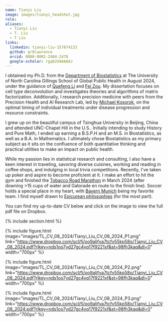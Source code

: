 ```yaml
---
name: Tianyi Liu
image: images/tianyi_headshot.jpg
role:
aliases:
  - Tianyi Liu
  - T. Liu
  - T Liu
links:
  linkedin: tianyi-liu-157874133
  github: gr8lawrence
  orcid: 0000-0002-2484-2478
  google-scholar: rgq62U4AAAAJ
---
```

<!--
I am currently a fifth-year Ph.D. candidate in the [Department of Biostatistics](https://sph.unc.edu/bios/biostatistics/) at The University of North Carolina Gillings School of Global Public Health, advised by [Quefeng Li](http://www.bios.unc.edu/~quefeng/) and [Fei Zou](https://sph.unc.edu/adv_profile/fei-zou-phd/). My dissertation research mainly focuses on cell type deconvolution, investigating theories and algorithms of matrix factorization. I also join research efforts in precision medicine with my colleagues from the Precision Health and AI Research Lab under [Michael Kosorok](https://tarheels.live/kosoroklab/), studying the optimal timings of individual treatments under disease progression and resource constraints.

I grew up in Beijing, China and began my college in the United States at UNC, where I obtained both a B.S.P.H (and much later, an M.S.) in Biostatistics, as well as a B.A. in Mathematics. I considered studying History and Pure Mathematics, but ultimately chose to pursue Biostatistics, as it is a quantitative subject that can bear impacts on the health of living humans.

While I am particularly enthusiastic about statistical research and consulting, topics of which you can find in the Research tab, I am also deeply interested in traveling, sampling good foods, working and reading at coffee shops, and trivia. I have recently started playing poker and aspire to become a decent player. I try my best to go to gym four times a week, and just started my training for the [2024 Tobacco Road Marathon](https://tobaccoroadmarathon.com/). My favorite sport is soccer and my favorite soccer team is [Bayern Munich](https://en.wikipedia.org/wiki/FC_Bayern_Munich). I see myself as a follower of [Epicurean philosophies](https://plato.stanford.edu/entries/epicurus/) (for the most part). -->

I obtained my Ph.D. from the [Department of Biostatistics](https://sph.unc.edu/bios/biostatistics/) at The University of North Carolina Gillings School of Global Public Health in August 2024, under the guidance of [Quefeng Li](http://www.bios.unc.edu/~quefeng/) and [Fei Zou](https://sph.unc.edu/adv_profile/fei-zou-phd/). My dissertation focuses on cell type deconvolution and investigates theories and algorithms of matrix factorization. Additionally, I research precision medicine with peers from the Precision Health and AI Research Lab, led by [Michael Kosorok](https://tarheels.live/kosoroklab/), on the optimal timing of individual treatments under disease progression and resource constraints.

I grew up on the beautiful campus of Tsinghua University in Beijing, China and attended UNC-Chapel Hill in the U.S.. Initially intending to study History and Pure Math, I ended up earning a B.S.P.H and an M.S. in Biostatistics, as well as a B.A. in Mathematics. I ultimately chose Biostatistics as my primary subject as it sits on the confluence of both quantitative thinking and practical utilities to make an impact on public health.

While my passion lies in statistical research and consulting, I also have a keen interest in traveling, savoring diverse cuisines, working and reading in coffee shops, and indulging in local trivia competitions. Recently, I've taken up poker and aspire to become proficient at it. I make an effort to hit the gym and finished the [Tobacco Road Marathon](https://tobaccoroadmarathon.com/) in March 2024 (after downing >15 cups of water and Gatorade en route to the finish line). Soccer holds a special place in my heart, with [Bayern Munich](https://en.wikipedia.org/wiki/FC_Bayern_Munich) being my favorite team. I find myself drawn to [Epicurean philosophies](https://plato.stanford.edu/entries/epicurus/) (for the most part).

You can find my up-to-date CV below and click on the image to view the full pdf file on Dropbox.

{% include section.html %}

{% include figure.html
    image="images/TL_CV_08_2024/Tianyi_Liu_CV_08_2024_P1.png"
    link="https://www.dropbox.com/scl/fi/oo9aljfva7tcfv55kp58o/Tianyi_Liu_CV_08_2024.pdf?rlkey=nds1oo7yd27gc4vq17f9221xf&st=98fh3kaq&dl=0"
    width="700px"
%}

{% include figure.html
    image="images/TL_CV_08_2024/Tianyi_Liu_CV_08_2024_P2.png"
    link="https://www.dropbox.com/scl/fi/oo9aljfva7tcfv55kp58o/Tianyi_Liu_CV_08_2024.pdf?rlkey=nds1oo7yd27gc4vq17f9221xf&st=98fh3kaq&dl=0"
    width="700px"
%}

{% include figure.html
    image="images/TL_CV_08_2024/Tianyi_Liu_CV_08_2024_P3.png"
    link="https://www.dropbox.com/scl/fi/oo9aljfva7tcfv55kp58o/Tianyi_Liu_CV_08_2024.pdf?rlkey=nds1oo7yd27gc4vq17f9221xf&st=98fh3kaq&dl=0"
    width="700px"
%}
